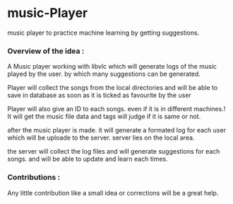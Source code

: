 # music-Player
music player to practice machine learning by getting suggestions.

### Overview of the idea : ###

A Music player working with libvlc which will generate logs of the music played by the user. by which many suggestions can be generated.

Player will collect the songs from the local directories and will be able to save in database as soon as it is ticked as favourite by the user

Player will also give an ID to each songs. even if it is in different machines.! It will get the music file data and tags will judge if it is same or not.

after the music player is made. it will generate a formated log for each user which will be uploade to the server. server lies on the local area. 

the server will collect the log files and will generate suggestions for each songs. and will be able to update and learn each times.

### Contributions : ###
Any little contribution like a small idea or corrections will be a great help.
